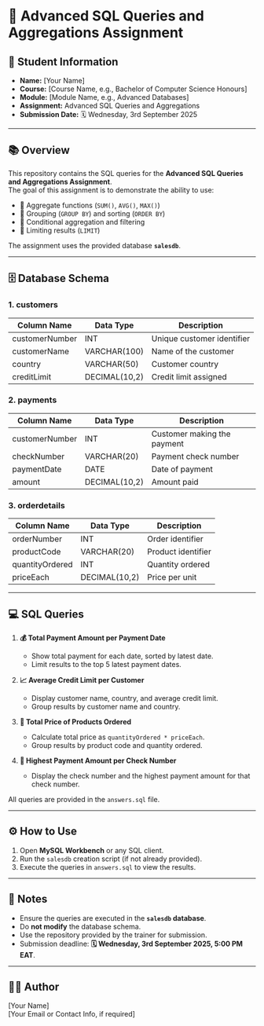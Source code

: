 # 📝 Advanced SQL Queries and Aggregations Assignment

## 👤 Student Information
- **Name:** [Your Name]
- **Course:** [Course Name, e.g., Bachelor of Computer Science Honours]
- **Module:** [Module Name, e.g., Advanced Databases]
- **Assignment:** Advanced SQL Queries and Aggregations
- **Submission Date:** 🗓️ Wednesday, 3rd September 2025

---

## 📚 Overview
This repository contains the SQL queries for the **Advanced SQL Queries and Aggregations Assignment**.  
The goal of this assignment is to demonstrate the ability to use:

- 🔹 Aggregate functions (`SUM()`, `AVG()`, `MAX()`)  
- 🔹 Grouping (`GROUP BY`) and sorting (`ORDER BY`)  
- 🔹 Conditional aggregation and filtering  
- 🔹 Limiting results (`LIMIT`)  

The assignment uses the provided database **`salesdb`**.

---

## 🗄️ Database Schema

### 1. **customers**
| Column Name      | Data Type        | Description                     |
|-----------------|----------------|---------------------------------|
| customerNumber   | INT             | Unique customer identifier      |
| customerName     | VARCHAR(100)    | Name of the customer            |
| country          | VARCHAR(50)     | Customer country                |
| creditLimit      | DECIMAL(10,2)   | Credit limit assigned           |

### 2. **payments**
| Column Name      | Data Type        | Description                     |
|-----------------|----------------|---------------------------------|
| customerNumber   | INT             | Customer making the payment     |
| checkNumber      | VARCHAR(20)     | Payment check number            |
| paymentDate      | DATE            | Date of payment                 |
| amount           | DECIMAL(10,2)   | Amount paid                     |

### 3. **orderdetails**
| Column Name      | Data Type        | Description                     |
|-----------------|----------------|---------------------------------|
| orderNumber      | INT             | Order identifier                |
| productCode      | VARCHAR(20)     | Product identifier              |
| quantityOrdered  | INT             | Quantity ordered                |
| priceEach        | DECIMAL(10,2)   | Price per unit                  |

---

## 💻 SQL Queries

1. **💰 Total Payment Amount per Payment Date**  
   - Show total payment for each date, sorted by latest date.  
   - Limit results to the top 5 latest payment dates.

2. **📈 Average Credit Limit per Customer**  
   - Display customer name, country, and average credit limit.  
   - Group results by customer name and country.

3. **🛒 Total Price of Products Ordered**  
   - Calculate total price as `quantityOrdered * priceEach`.  
   - Group results by product code and quantity ordered.

4. **🏦 Highest Payment Amount per Check Number**  
   - Display the check number and the highest payment amount for that check number.

All queries are provided in the `answers.sql` file.

---

## ⚙️ How to Use

1. Open **MySQL Workbench** or any SQL client.  
2. Run the `salesdb` creation script (if not already provided).  
3. Execute the queries in `answers.sql` to view the results.  

---

## 📝 Notes

- Ensure the queries are executed in the **`salesdb` database**.  
- Do **not modify** the database schema.  
- Use the repository provided by the trainer for submission.  
- Submission deadline: **🗓️ Wednesday, 3rd September 2025, 5:00 PM EAT**.

---

## 👨‍💻 Author
[Your Name]  
[Your Email or Contact Info, if required]
